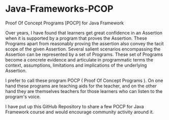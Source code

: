 # Java-Frameworks-PCOP
Proof Of Concept Programs [POCP] for Java Framework

Over years, I have found that learners get great confidence in an Assertion when it is supported by a program that proves the Assertion. These Programs apart from reasonably proving the assertion also convey the tacit scope of the given Assertion. Several salient scenarios encompassing the Assertion can be represented by a set of Programs. These set of Programs become a concrete evidence and articulate in programmatic terms the context, assumptions, limitations and implications of the underlying Assertion.

I prefer to call these program POCP ( Proof Of Concept Programs ). On one hand these programs are teaching aids for the teacher, and on the other hand they are themselves teachers for those learners who can listen to the program's voice.

I have put up this GitHub Repository to share a few POCP for Java Framework course and would encourage community activity around it.
